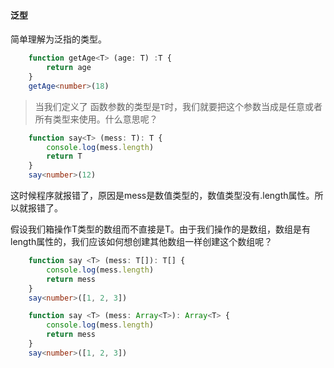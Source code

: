 #### 泛型
简单理解为泛指的类型。

```ts
    function getAge<T> (age: T) :T {
        return age
    }
    getAge<number>(18)
```

> 当我们定义了 函数参数的类型是`T`时，我们就要把这个参数当成是任意或者所有类型来使用。什么意思呢？

```ts
    function say<T> (mess: T): T {
        console.log(mess.length)
        return T
    }
    say<number>(12)
```
这时候程序就报错了，原因是mess是数值类型的，数值类型没有.length属性。所以就报错了。


假设我们箱操作T类型的数组而不直接是T。由于我们操作的是数组，数组是有length属性的，我们应该如何想创建其他数组一样创建这个数组呢？
```ts
    function say <T> (mess: T[]): T[] {
        console.log(mess.length)
        return mess
    }
    say<number>([1, 2, 3])

    function say <T> (mess: Array<T>): Array<T> {
        console.log(mess.length)
        return mess
    }
    say<number>([1, 2, 3])
```
